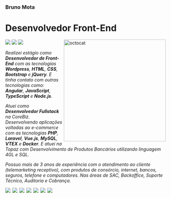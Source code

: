 ### Bruno Mota
<h1>Desenvolvedor Front-End</h1>
<img style="width: 320px" align="right" src="https://github.com/brunofrontend/brunofrontend/blob/main/assets/octocat-1675316934262.png" alt="octocat">
<a href="https://www.linkedin.com/in/brunomotadev/"><img src="https://img.shields.io/badge/LinkedIn-blue?style=plastic&logo=linkedin"></a>
<a href="https://www.instagram.com/"><img src="https://img.shields.io/badge/Instagram-violet?style=plastic&logo=instagram"></a>
<a href="https://twitter.com/"><img src="https://img.shields.io/badge/Twitter-dodgerblue?style=plastic&logo=twitter"></a>
<p><em>Realizei estágio como <b>Desenvolvedor de Front-End</b> com as tecnologias <b>Wordpress</b>, <b>HTML</b>, <b>CSS</b>, <b>Bootstrap</b> e <b>jQuery</b>. E tinha contato com outras tecnologias como: <b>Angular</b>, <b>JavaScript</b>, <b>TypeScript</b> e <b>Node.js</b>.</em></p>

<p><em>Atuei como <b>Desenvolvedor Fullstack</b> na CoreBiz. Desenvolvendo aplicações voltadas ao e-commerce com as tecnologias <b>PHP</b>, <b>Laravel</b>, <b>Vue.js</b>, <b>MySQL</b>, <b>VTEX</b> e <b>Docker</b>. E atuei na Topaz com Desenvolvimento de Produtos Bancários utilizando linguagem 4GL e SQL.</em></p>

<p><i>Possuo mais de 3 anos de experiência com o atendimento ao cliente (telemarketing receptivo), com produtos de consórcio, internet, bancos, seguros, telefone e computadores. Nas áreas de SAC, Backoffice, Suporte Técnico, Auditoria e Cobrança.</i></p>

<img align="left" style="padding-right: 3px;" src="https://img.shields.io/badge/HTML5-gray?style=plastic&logo=html5">
<img align="left" style="padding-right: 3px;" src="https://img.shields.io/badge/CSS3-gray?style=plastic&logo=css3">
<img align="left" style="padding-right: 3px;" src="https://img.shields.io/badge/JavaScript-gray?style=plastic&logo=javascript">
<img align="left" style="padding-right: 3px;" src="https://img.shields.io/badge/TypeScript-gray?style=plastic&logo=typescript">
<img align="left" style="padding-right: 3px;" src="https://img.shields.io/badge/Angular-gray?style=plastic&logo=angular">
<img align="left" style="padding-right: 3px;" src="https://img.shields.io/badge/Bootstrap-gray?style=plastic&logo=bootstrap">
<img align="left" src="https://img.shields.io/badge/TailwindCSS-gray?style=plastic&logo=tailwindcss">


